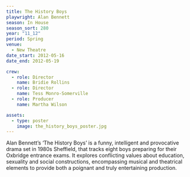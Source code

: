 ```yaml
---
title: The History Boys
playwright: Alan Bennett
season: In House
season_sort: 280
year: "11_12"
period: Spring
venue:
  - New Theatre
date_start: 2012-05-16
date_end: 2012-05-19

crew:
  - role: Director
    name: Bridie Rollins
  - role: Director
    name: Tess Monro-Somerville
  - role: Producer
    name: Martha Wilson

assets:
  - type: poster
    image: the_history_boys_poster.jpg
---
```


Alan Bennett’s ‘The History Boys’ is a funny, intelligent and provocative drama set in 1980s Sheffield, that tracks eight boys preparing for their Oxbridge entrance exams. It explores conflicting values about education, sexuality and social constructions, encompassing musical and theatrical elements to provide both a poignant and truly entertaining production.
